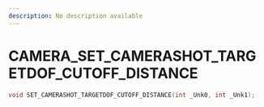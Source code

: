```yaml
---
description: No description available 
---
```


# CAMERA\_SET_CAMERASHOT_TARGETDOF_CUTOFF_DISTANCE

```cpp
void SET_CAMERASHOT_TARGETDOF_CUTOFF_DISTANCE(int _Unk0, int _Unk1);
```